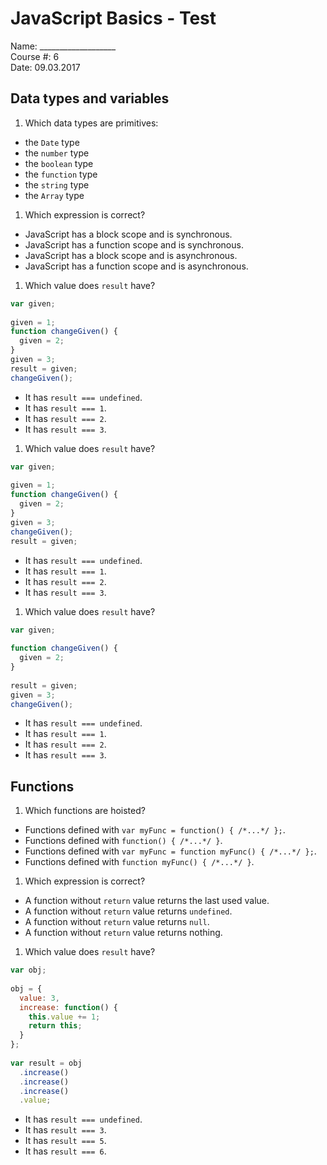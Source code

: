 JavaScript Basics - Test
========================
  
  
Name: ___________________  
Course #: 6  
Date: 09.03.2017  

Data types and variables
------------------------

1. Which data types are primitives:
  * the `Date` type
  * the `number` type
  * the `boolean` type
  * the `function` type
  * the `string` type
  * the `Array` type
  
1. Which expression is correct?
  * JavaScript has a block scope and is synchronous.
  * JavaScript has a function scope and is synchronous.
  * JavaScript has a block scope and is asynchronous.
  * JavaScript has a function scope and is asynchronous.

1. Which value does `result` have?
  ```javascript
  var given;
    
  given = 1;
  function changeGiven() {
    given = 2;
  }
  given = 3;
  result = given;
  changeGiven();
  ```
  * It has `result === undefined`.
  * It has `result === 1`.
  * It has `result === 2`.
  * It has `result === 3`.

1. Which value does `result` have?
  ```javascript
  var given;
    
  given = 1;
  function changeGiven() {
    given = 2;
  }
  given = 3;
  changeGiven();
  result = given;
  ```
  * It has `result === undefined`.
  * It has `result === 1`.
  * It has `result === 2`.
  * It has `result === 3`.

1. Which value does `result` have?
  ```javascript
  var given;
    
  function changeGiven() {
    given = 2;
  }
    
  result = given;
  given = 3;
  changeGiven();
  ```
  * It has `result === undefined`.
  * It has `result === 1`.
  * It has `result === 2`.
  * It has `result === 3`.
  
Functions
---------

1. Which functions are hoisted?
  * Functions defined with `var myFunc = function() { /*...*/ };`.
  * Functions defined with `function() { /*...*/ }`.
  * Functions defined with `var myFunc = function myFunc() { /*...*/ };`.
  * Functions defined with `function myFunc() { /*...*/ }`.

1. Which expression is correct?
  * A function without `return` value returns the last used value.
  * A function without `return` value returns `undefined`.
  * A function without `return` value returns `null`.
  * A function without `return` value returns nothing.

1. Which value does `result` have?
  ```javascript
  var obj;
    
  obj = {
    value: 3,
    increase: function() {
      this.value += 1;
      return this;
    }
  };
    
  var result = obj
    .increase()
    .increase()
    .increase()
    .value;
  ```
  * It has `result === undefined`.
  * It has `result === 3`.
  * It has `result === 5`.
  * It has `result === 6`.